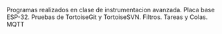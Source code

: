Programas realizados en clase de instrumentacion avanzada.
Placa base ESP-32.
Pruebas de TortoiseGit y TortoiseSVN.
Filtros.
Tareas y Colas.
MQTT
